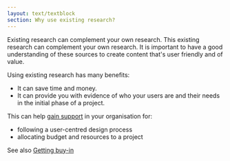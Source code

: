 ```yaml
---
layout: text/textblock
section: Why use existing research?
---
```

Existing research can complement your own research. This existing research can complement your own research. It is important to have a good understanding of these sources to create content that's user friendly and of value.

Using existing research has many benefits:
- It can save time and money. 
- It can provide you with evidence of who your users are and their needs in the initial phase of a project.

This can help [gain support](/content-strategy/getting-buy-in/) in your organisation for:
- following a user-centred design process
- allocating budget and resources to a project

See also [Getting buy-in](/content-strategy/getting-buy-in/)
